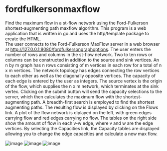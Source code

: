 # fordfulkersonmaxflow
Find the maximum flow in a st-flow network using the Ford-Fulkerson shortest-augmenting path maxflow algorithm.
This program is a web application that is written in go and uses the http/template package to create the HTML.  
The user connects to the Ford-Fulkerson MaxFlow server in a web browser at http://127.0.0.1:8080/fordfulkersongraphoptions.
The user enters the number of rows and columns in the st-flow network.  Two to ten rows or columns can be constructed in
addition to the source and sink vertices.  An n by m graph has n rows consisting of m vertices in each row for a total of
n x m vertices.  The network topology has edges connecting the row vertices to each other as well as the diagonally opposite
vertices.  The capacity of each edge is entered by the user as integers.  The source vertex is the origin of the flow, which
supplies the n x m network, which terminates at the sink vertex.  Clicking on the submit button will send the capacity 
selections to the server, which then calculates the maximum flow with the shortest-augmenting path.  A breadth-first search
is employed to find the shortest augmenting paths.  The resulting flow is displayed by clicking on the Flows link.  A plot of
the flow network is diplayed on the left, with green edges carrying flow and red edges carrying no flow.  The tables on the
right side show the amount of flow in each v-w edge, where v and w are the edge vertices.  By selecting the Capacities link,
the Capacity tables are displayed allowing you to change the edge capacities and calculate a new max flow.

![image](https://user-images.githubusercontent.com/117768679/227620601-0aa29927-ba10-401d-9370-0822f2f096ac.png)
![image](https://user-images.githubusercontent.com/117768679/227620363-8333452b-6642-4d57-b648-4bf64135622c.png)
![image](https://user-images.githubusercontent.com/117768679/227643076-7033224b-0159-4a15-9e2e-72bb42f29479.png)
